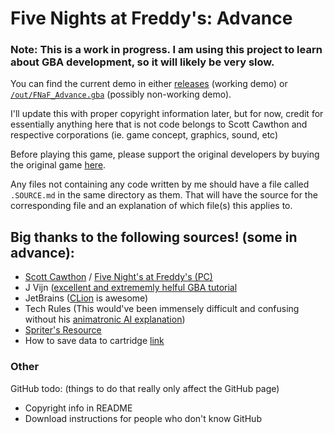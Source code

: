 # Five Nights at Freddy's: Advance

### Note: This is a work in progress. I am using this project to learn about GBA development, so it will likely be very slow.

You can find the current demo in either [releases][1] (working demo) or [`/out/FNaF_Advance.gba`][2] (possibly non-working demo).

I'll update this with proper copyright information later, but for now, credit for essentially anything here that is not code belongs to Scott Cawthon and respective corporations (ie. game concept, graphics, sound, etc)

Before playing this game, please support the original developers by buying the original game [here][3].

Any files not containing any code written by me should have a file called `.SOURCE.md` in the same directory as them. That will have the source for the corresponding file and an explanation of which file(s) this applies to.

## Big thanks to the following sources! (some in advance):
* [Scott Cawthon][4] / [Five Night's at Freddy's (PC)][3]
* J Vijn ([excellent and extrememly helful GBA tutorial][5]
* JetBrains ([CLion][6] is awesome)
* Tech Rules (This would've been immensely difficult and confusing without his [animatronic AI explanation][7])
* [Spriter's Resource][8]
* How to save data to cartridge [link][9]


### Other
GitHub todo: (things to do that really only affect the GitHub page)
* Copyright info in README
* Download instructions for people who don't know GitHub

[1]: https://github.com/cjbell630/FNaF_Advance/releases/latest
[2]: /out/FNaF_Advance.gba
[3]: https://store.steampowered.com/app/319510/Five_Nights_at_Freddys/
[4]: http://www.scottgames.com/
[5]: https://www.coranac.com/tonc/text/toc.htm
[6]: https://www.jetbrains.com/clion/
[7]: https://youtu.be/ujg0Y5IziiY
[8]: https://www.spriters-resource.com/pc_computer/fivenightsatfreddys/
[9]: https://gbadev.org/docs.php?showinfo=13
